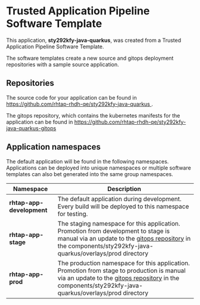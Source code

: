 # Trusted Application Pipeline Software Template

This application, **sty292kfy-java-quarkus**, was created from a Trusted Application Pipeline Software Template.

The software templates create a new source and gitops deployment repositories with a sample source application. 

## Repositories

The source code for your application can be found in [https://github.com/rhtap-rhdh-qe/sty292kfy-java-quarkus ](https://github.com/rhtap-rhdh-qe/sty292kfy-java-quarkus ).
 
The gitops repository, which contains the kubernetes manifests for the application can be found in 
[https://github.com/rhtap-rhdh-qe/sty292kfy-java-quarkus-gitops ](https://github.com/rhtap-rhdh-qe/sty292kfy-java-quarkus-gitops ) 

## Application namespaces 

The default application will be found in the following namespaces. Applications can be deployed into unique namespaces or multiple software templates can also bet generated into the same group namespaces.  

|  Namespace   |  Description   |  
| -------- | -------- |   
| **rhtap-app-development** | The default application during development. Every build will be deployed to this namespace for testing. | 
| **rhtap-app-stage** | The staging namespace for this application. Promotion from development to stage is manual via an update to the [gitops repository](https://github.com/rhtap-rhdh-qe/sty292kfy-java-quarkus-gitops ) in the components/sty292kfy-java-quarkus/overlays/prod directory |  
| **rhtap-app-prod** | The production namespace for this application. Promotion from stage to production is manual via an update to the [gitops repository](https://github.com/rhtap-rhdh-qe/sty292kfy-java-quarkus-gitops ) in the components/sty292kfy-java-quarkus/overlays/prod directory | 